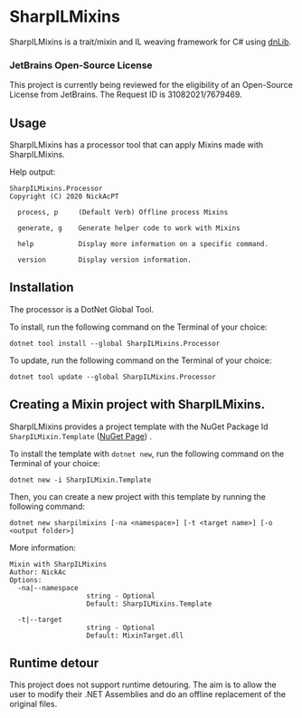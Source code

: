 # SharpILMixins

SharpILMixins is a trait/mixin and IL weaving framework for C# using [dnLib](https://github.com/0xd4d/dnlib).

### JetBrains Open-Source License

This project is currently being reviewed for the eligibility of an Open-Source License from JetBrains.
The Request ID is 31082021/7679469.

## Usage

SharpILMixins has a processor tool that can apply Mixins made with SharpILMixins.

Help output:
```
SharpILMixins.Processor
Copyright (C) 2020 NickAcPT

  process, p     (Default Verb) Offline process Mixins

  generate, g    Generate helper code to work with Mixins

  help           Display more information on a specific command.

  version        Display version information.
```

## Installation

The processor is a DotNet Global Tool.

To install, run the following command on the Terminal of your choice:
```
dotnet tool install --global SharpILMixins.Processor
```

To update, run the following command on the Terminal of your choice:
```
dotnet tool update --global SharpILMixins.Processor
```

## Creating a Mixin project with SharpILMixins.

SharpILMixins provides a project template with the NuGet Package Id `SharpILMixin.Template` ([NuGet Page](https://www.nuget.org/packages/SharpILMixins.Templates/)) .

To install the template with `dotnet new`, run the following command on the Terminal of your choice:
```
dotnet new -i SharpILMixin.Template
```

Then, you can create a new project with this template by running the following command:
```
dotnet new sharpilmixins [-na <namespace>] [-t <target name>] [-o <output folder>]
```

More information:
```
Mixin with SharpILMixins
Author: NickAc
Options:
  -na|--namespace
                   string - Optional
                   Default: SharpILMixins.Template

  -t|--target
                   string - Optional
                   Default: MixinTarget.dll
```

## Runtime detour

This project does not support runtime detouring. The aim is to allow the user to modify their .NET Assemblies and do an offline replacement of the original files.


